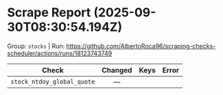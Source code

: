 # Scrape Report (2025-09-30T08:30:54.194Z)

Group: `stocks`  |  Run: https://github.com/AlbertoRoca96/scraping-checks-scheduler/actions/runs/18123743749

| Check | Changed | Keys | Error |
|---|:---:|:--|:--|
| `stock_ntdoy_global_quote` | — |  |  |
